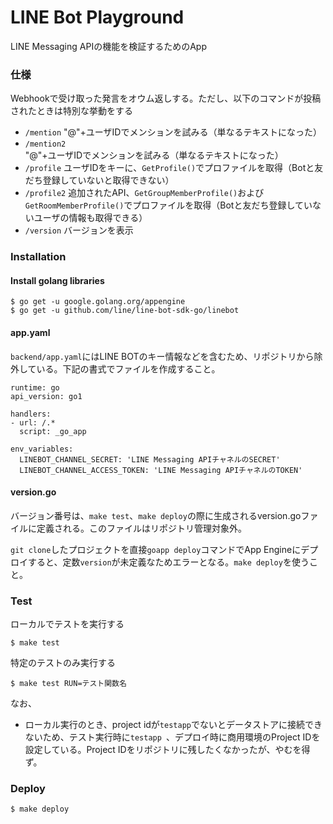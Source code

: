 # LINE Bot Playground

LINE Messaging APIの機能を検証するためのApp



### 仕様

Webhookで受け取った発言をオウム返しする。ただし、以下のコマンドが投稿されたときは特別な挙動をする

- `/mention` "@"+ユーザIDでメンションを試みる（単なるテキストになった）
- `/mention2` "@"+ユーザIDでメンションを試みる（単なるテキストになった）
- `/profile` ユーザIDをキーに、`GetProfile()`でプロファイルを取得（Botと友だち登録していないと取得できない）
- `/profile2` 追加されたAPI、`GetGroupMemberProfile()`および`GetRoomMemberProfile()`でプロファイルを取得（Botと友だち登録していないユーザの情報も取得できる）
- `/version` バージョンを表示



### Installation

#### Install golang libraries

    $ go get -u google.golang.org/appengine
    $ go get -u github.com/line/line-bot-sdk-go/linebot


#### app.yaml

`backend/app.yaml`にはLINE BOTのキー情報などを含むため、リポジトリから除外している。下記の書式でファイルを作成すること。

	runtime: go
	api_version: go1

	handlers:
	- url: /.*
	  script: _go_app

	env_variables:
	  LINEBOT_CHANNEL_SECRET: 'LINE Messaging APIチャネルのSECRET'
	  LINEBOT_CHANNEL_ACCESS_TOKEN: 'LINE Messaging APIチャネルのTOKEN'


#### version.go

バージョン番号は、`make test`、`make deploy`の際に生成されるversion.goファイルに定義される。このファイルはリポジトリ管理対象外。

`git clone`したプロジェクトを直接`goapp deploy`コマンドでApp Engineにデプロイすると、定数`version`が未定義なためエラーとなる。`make deploy`を使うこと。



### Test

ローカルでテストを実行する

	$ make test

特定のテストのみ実行する

	$ make test RUN=テスト関数名

なお、

- ローカル実行のとき、project idが`testapp`でないとデータストアに接続できないため、テスト実行時に`testapp `、デプロイ時に商用環境のProject IDを設定している。Project IDをリポジトリに残したくなかったが、やむを得ず。


### Deploy

	$ make deploy
